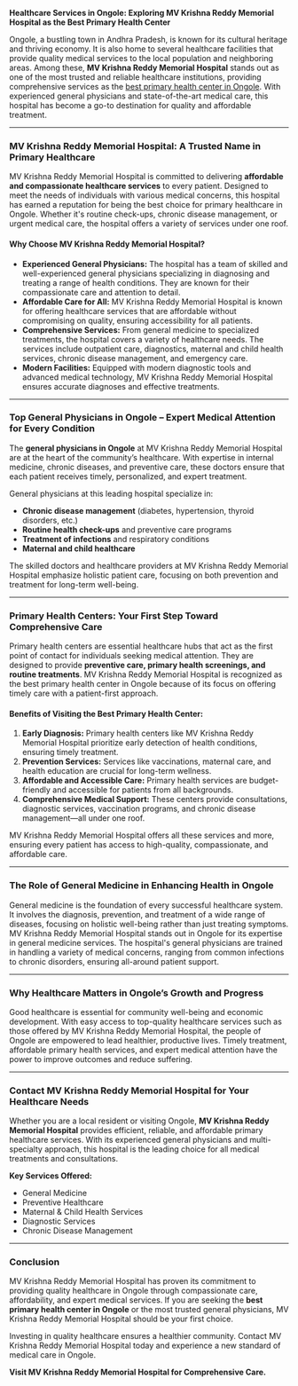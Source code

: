 **Healthcare Services in Ongole: Exploring MV Krishna Reddy Memorial Hospital as the Best Primary Health Center**  

Ongole, a bustling town in Andhra Pradesh, is known for its cultural heritage and thriving economy. It is also home to several healthcare facilities that provide quality medical services to the local population and neighboring areas. Among these, **MV Krishna Reddy Memorial Hospital** stands out as one of the most trusted and reliable healthcare institutions, providing comprehensive services as the [best primary health center in Ongole](https://www.mvkrmemorialhospital.com/). With experienced general physicians and state-of-the-art medical care, this hospital has become a go-to destination for quality and affordable treatment.

---

### **MV Krishna Reddy Memorial Hospital: A Trusted Name in Primary Healthcare**

MV Krishna Reddy Memorial Hospital is committed to delivering **affordable and compassionate healthcare services** to every patient. Designed to meet the needs of individuals with various medical concerns, this hospital has earned a reputation for being the best choice for primary healthcare in Ongole. Whether it's routine check-ups, chronic disease management, or urgent medical care, the hospital offers a variety of services under one roof.

#### **Why Choose MV Krishna Reddy Memorial Hospital?**  

- **Experienced General Physicians:** The hospital has a team of skilled and well-experienced general physicians specializing in diagnosing and treating a range of health conditions. They are known for their compassionate care and attention to detail.  
- **Affordable Care for All:** MV Krishna Reddy Memorial Hospital is known for offering healthcare services that are affordable without compromising on quality, ensuring accessibility for all patients.  
- **Comprehensive Services:** From general medicine to specialized treatments, the hospital covers a variety of healthcare needs. The services include outpatient care, diagnostics, maternal and child health services, chronic disease management, and emergency care.  
- **Modern Facilities:** Equipped with modern diagnostic tools and advanced medical technology, MV Krishna Reddy Memorial Hospital ensures accurate diagnoses and effective treatments.  

---

### **Top General Physicians in Ongole – Expert Medical Attention for Every Condition**  

The **general physicians in Ongole** at MV Krishna Reddy Memorial Hospital are at the heart of the community’s healthcare. With expertise in internal medicine, chronic diseases, and preventive care, these doctors ensure that each patient receives timely, personalized, and expert treatment.

General physicians at this leading hospital specialize in:

- **Chronic disease management** (diabetes, hypertension, thyroid disorders, etc.)  
- **Routine health check-ups** and preventive care programs  
- **Treatment of infections** and respiratory conditions  
- **Maternal and child healthcare**

The skilled doctors and healthcare providers at MV Krishna Reddy Memorial Hospital emphasize holistic patient care, focusing on both prevention and treatment for long-term well-being.

---

### **Primary Health Centers: Your First Step Toward Comprehensive Care**  

Primary health centers are essential healthcare hubs that act as the first point of contact for individuals seeking medical attention. They are designed to provide **preventive care, primary health screenings, and routine treatments**. MV Krishna Reddy Memorial Hospital is recognized as the best primary health center in Ongole because of its focus on offering timely care with a patient-first approach.  

#### **Benefits of Visiting the Best Primary Health Center:**  
1. **Early Diagnosis:** Primary health centers like MV Krishna Reddy Memorial Hospital prioritize early detection of health conditions, ensuring timely treatment.  
2. **Prevention Services:** Services like vaccinations, maternal care, and health education are crucial for long-term wellness.  
3. **Affordable and Accessible Care:** Primary health services are budget-friendly and accessible for patients from all backgrounds.  
4. **Comprehensive Medical Support:** These centers provide consultations, diagnostic services, vaccination programs, and chronic disease management—all under one roof.

MV Krishna Reddy Memorial Hospital offers all these services and more, ensuring every patient has access to high-quality, compassionate, and affordable care.

---

### **The Role of General Medicine in Enhancing Health in Ongole**  

General medicine is the foundation of every successful healthcare system. It involves the diagnosis, prevention, and treatment of a wide range of diseases, focusing on holistic well-being rather than just treating symptoms. MV Krishna Reddy Memorial Hospital stands out in Ongole for its expertise in general medicine services. The hospital's general physicians are trained in handling a variety of medical concerns, ranging from common infections to chronic disorders, ensuring all-around patient support.

---

### **Why Healthcare Matters in Ongole’s Growth and Progress**  

Good healthcare is essential for community well-being and economic development. With easy access to top-quality healthcare services such as those offered by MV Krishna Reddy Memorial Hospital, the people of Ongole are empowered to lead healthier, productive lives. Timely treatment, affordable primary health services, and expert medical attention have the power to improve outcomes and reduce suffering.

---

### **Contact MV Krishna Reddy Memorial Hospital for Your Healthcare Needs**  

Whether you are a local resident or visiting Ongole, **MV Krishna Reddy Memorial Hospital** provides efficient, reliable, and affordable primary healthcare services. With its experienced general physicians and multi-specialty approach, this hospital is the leading choice for all medical treatments and consultations.

**Key Services Offered:**  
- General Medicine  
- Preventive Healthcare  
- Maternal & Child Health Services  
- Diagnostic Services  
- Chronic Disease Management  

---

### **Conclusion**  

MV Krishna Reddy Memorial Hospital has proven its commitment to providing quality healthcare in Ongole through compassionate care, affordability, and expert medical services. If you are seeking the **best primary health center in Ongole** or the most trusted general physicians, MV Krishna Reddy Memorial Hospital should be your first choice.

Investing in quality healthcare ensures a healthier community. Contact MV Krishna Reddy Memorial Hospital today and experience a new standard of medical care in Ongole.

**Visit MV Krishna Reddy Memorial Hospital for Comprehensive Care.**
